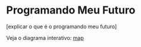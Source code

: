 # Programando Meu Futuro
[explicar o que é o programando meu futuro]

Veja o diagrama interativo: 
[map](link)